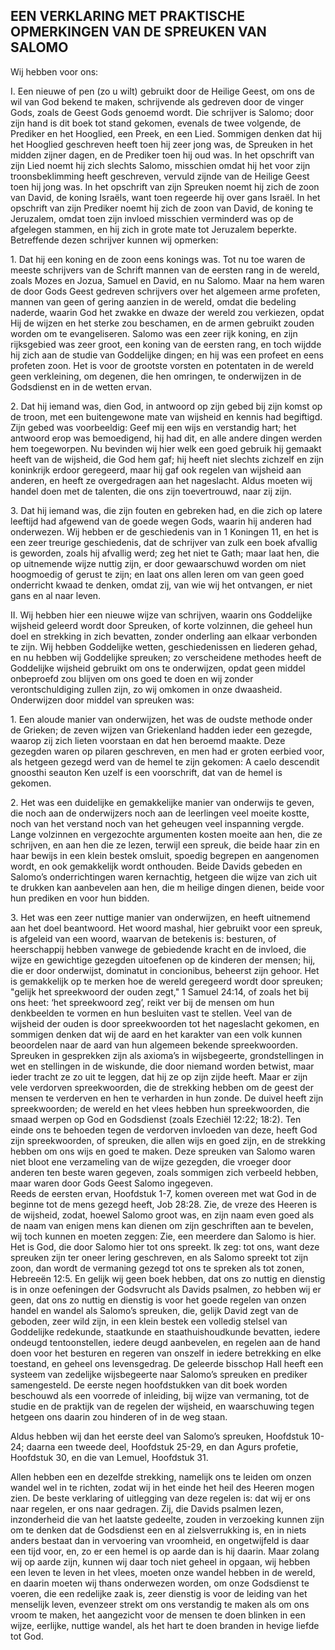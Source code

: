 ## EEN VERKLARING MET PRAKTISCHE OPMERKINGEN VAN DE SPREUKEN VAN SALOMO

Wij hebben voor ons:  

I. Een nieuwe of pen (zo u wilt) gebruikt door de Heilige Geest, om ons de wil van God bekend te maken, schrijvende als gedreven door de vinger Gods, zoals de Geest Gods genoemd wordt. Die schrijver is Salomo; door zijn hand is dit boek tot stand gekomen, evenals de twee volgende, de Prediker en het Hooglied, een Preek, en een Lied. Sommigen denken dat hij het Hooglied geschreven heeft toen hij zeer jong was, de Spreuken in het midden zijner dagen, en de Prediker toen hij oud was. In het opschrift van zijn Lied noemt hij zich slechts Salomo, misschien omdat hij het voor zijn troonsbeklimming heeft geschreven, vervuld zijnde van de Heilige Geest toen hij jong was. In het opschrift van zijn Spreuken noemt hij zich de zoon van David, de koning Israëls, want toen regeerde hij over gans Israël. In het opschrift van zijn Prediker noemt hij zich de zoon van David, de koning te Jeruzalem, omdat toen zijn invloed misschien verminderd was op de afgelegen stammen, en hij zich in grote mate tot Jeruzalem beperkte. Betreffende dezen schrijver kunnen wij opmerken:

1\. Dat hij een koning en de zoon eens konings was. Tot nu toe waren de meeste schrijvers van de Schrift mannen van de eersten rang in de wereld, zoals Mozes en Jozua, Samuel en David, en nu Salomo. Maar na hem waren de door Gods Geest gedreven schrijvers over het algemeen arme profeten, mannen van geen of gering aanzien in de wereld, omdat die bedeling naderde, waarin God het zwakke en dwaze der wereld zou verkiezen, opdat Hij de wijzen en het sterke zou beschamen, en de armen gebruikt zouden worden om te evangeliseren. Salomo was een zeer rijk koning, en zijn rijksgebied was zeer groot, een koning van de eersten rang, en toch wijdde hij zich aan de studie van Goddelijke dingen; en hij was een profeet en eens profeten zoon. Het is voor de grootste vorsten en potentaten in de wereld geen verkleining, om degenen, die hen omringen, te onderwijzen in de Godsdienst en in de wetten ervan.

2\. Dat hij iemand was, dien God, in antwoord op zijn gebed bij zijn komst op de troon, met een buitengewone mate van wijsheid en kennis had begiftigd. Zijn gebed was voorbeeldig: Geef mij een wijs en verstandig hart; het antwoord erop was bemoedigend, hij had dit, en alle andere dingen werden hem toegeworpen. Nu bevinden wij hier welk een goed gebruik hij gemaakt heeft van de wijsheid, die God hem gaf; hij heeft niet slechts zichzelf en zijn koninkrijk erdoor geregeerd, maar hij gaf ook regelen van wijsheid aan anderen, en heeft ze overgedragen aan het nageslacht. Aldus moeten wij handel doen met de talenten, die ons zijn toevertrouwd, naar zij zijn.

3\. Dat hij iemand was, die zijn fouten en gebreken had, en die zich op latere leeftijd had afgewend van de goede wegen Gods, waarin hij anderen had onderwezen. Wij hebben er de geschiedenis van in 1 Koningen 11, en het is een zeer treurige geschiedenis, dat de schrijver van zulk een boek afvallig is geworden, zoals hij afvallig werd; zeg het niet te Gath; maar laat hen, die op uitnemende wijze nuttig zijn, er door gewaarschuwd worden om niet hoogmoedig of gerust te zijn; en laat ons allen leren om van geen goed onderricht kwaad te denken, omdat zij, van wie wij het ontvangen, er niet gans en al naar leven.

II. Wij hebben hier een nieuwe wijze van schrijven, waarin ons Goddelijke wijsheid geleerd wordt door Spreuken, of korte volzinnen, die geheel hun doel en strekking in zich bevatten, zonder onderling aan elkaar verbonden te zijn. Wij hebben Goddelijke wetten, geschiedenissen en liederen gehad, en nu hebben wij Goddelijke spreuken; zo verscheidene methodes heeft de Goddelijke wijsheid gebruikt om ons te onderwijzen, opdat geen middel onbeproefd zou blijven om ons goed te doen en wij zonder verontschuldiging zullen zijn, zo wij omkomen in onze dwaasheid. Onderwijzen door middel van spreuken was:

1\. Een aloude manier van onderwijzen, het was de oudste methode onder de Grieken; de zeven wijzen van Griekenland hadden ieder een gezegde, waarop zij zich lieten voorstaan en dat hen beroemd maakte. Deze gezegden waren op pilaren geschreven, en men had er groten eerbied voor, als hetgeen gezegd werd van de hemel te zijn gekomen: A caelo descendit gnoosthi seauton Ken uzelf is een voorschrift, dat van de hemel is gekomen.

2\. Het was een duidelijke en gemakkelijke manier van onderwijs te geven, die noch aan de onderwijzers noch aan de leerlingen veel moeite kostte, noch van het verstand noch van het geheugen veel inspanning vergde. Lange volzinnen en vergezochte argumenten kosten moeite aan hen, die ze schrijven, en aan hen die ze lezen, terwijl een spreuk, die beide haar zin en haar bewijs in een klein bestek omsluit, spoedig begrepen en aangenomen wordt, en ook gemakkelijk wordt onthouden. Beide Davids gebeden en Salomo’s onderrichtingen waren kernachtig, hetgeen die wijze van zich uit te drukken kan aanbevelen aan hen, die m heilige dingen dienen, beide voor hun prediken en voor hun bidden.

3\. Het was een zeer nuttige manier van onderwijzen, en heeft uitnemend aan het doel beantwoord. Het woord mashal, hier gebruikt voor een spreuk, is afgeleid van een woord, waarvan de betekenis is: besturen, of heerschappij hebben vanwege de gebiedende kracht en de invloed, die wijze en gewichtige gezegden uitoefenen op de kinderen der mensen; hij, die er door onderwijst, dominatut in concionibus, beheerst zijn gehoor. Het is gemakkelijk op te merken hoe de wereld geregeerd wordt door spreuken; "gelijk het spreekwoord der ouden zegt," 1 Samuel 24:14, of zoals het bij ons heet: ‘het spreekwoord zeg’, reikt ver bij de mensen om hun denkbeelden te vormen en hun besluiten vast te stellen. Veel van de wijsheid der ouden is door spreekwoorden tot het nageslacht gekomen, en sommigen denken dat wij de aard en het karakter van een volk kunnen beoordelen naar de aard van hun algemeen bekende spreekwoorden. Spreuken in gesprekken zijn als axioma’s in wijsbegeerte, grondstellingen in wet en stellingen in de wiskunde, die door niemand worden betwist, maar ieder tracht ze zo uit te leggen, dat hij ze op zijn zijde heeft. Maar er zijn vele verdorven spreekwoorden, die de strekking hebben om de geest der mensen te verderven en hen te verharden in hun zonde. De duivel heeft zijn spreekwoorden; de wereld en het vlees hebben hun spreekwoorden, die smaad werpen op God en Godsdienst (zoals Ezechiël 12:22; 18:2). Ten einde ons te behoeden tegen de verdorven invloeden van deze, heeft God zijn spreekwoorden, of spreuken, die allen wijs en goed zijn, en de strekking hebben om ons wijs en goed te maken. Deze spreuken van Salomo waren niet bloot ene verzameling van de wijze gezegden, die vroeger door anderen ten beste waren gegeven, zoals sommigen zich verbeeld hebben, maar waren door Gods Geest Salomo ingegeven.  
Reeds de eersten ervan, Hoofdstuk 1-7, komen overeen met wat God in de beginne tot de mens gezegd heeft, Job 28:28. Zie, de vreze des Heeren is de wijsheid, zodat, hoewel Salomo groot was, en zijn naam even goed als de naam van enigen mens kan dienen om zijn geschriften aan te bevelen, wij toch kunnen en moeten zeggen: Zie, een meerdere dan Salomo is hier. Het is God, die door Salomo hier tot ons spreekt. Ik zeg: tot ons, want deze spreuken zijn ter oneer lering geschreven, en als Salomo spreekt tot zijn zoon, dan wordt de vermaning gezegd tot ons te spreken als tot zonen, Hebreeën 12:5. En gelijk wij geen boek hebben, dat ons zo nuttig en dienstig is in onze oefeningen der Godsvrucht als Davids psalmen, zo hebben wij er geen, dat ons zo nuttig en dienstig is voor het goede regelen van onzen handel en wandel als Salomo’s spreuken, die, gelijk David zegt van de geboden, zeer wild zijn, in een klein bestek een volledig stelsel van Goddelijke redekunde, staatkunde en staathuishoudkunde bevatten, iedere ondeugd tentoonstellen, iedere deugd aanbevelen, en regelen aan de hand doen voor het besturen en regeren van onszelf in iedere betrekking en elke toestand, en geheel ons levensgedrag. De geleerde bisschop Hall heeft een systeem van zedelijke wijsbegeerte naar Salomo’s spreuken en prediker samengesteld. De eerste negen hoofdstukken van dit boek worden beschouwd als een voorrede of inleiding, bij wijze van vermaning, tot de studie en de praktijk van de regelen der wijsheid, en waarschuwing tegen hetgeen ons daarin zou hinderen of in de weg staan. 

Aldus hebben wij dan het eerste deel van Salomo’s spreuken, Hoofdstuk 10-24; daarna een tweede deel, Hoofdstuk 25-29, en dan Agurs profetie, Hoofdstuk 30, en die van Lemuel, Hoofdstuk 31. 

Allen hebben een en dezelfde strekking, namelijk ons te leiden om onzen wandel wel in te richten, zodat wij in het einde het heil des Heeren mogen zien. De beste verklaring of uitlegging van deze regelen is: dat wij er ons naar regelen, er ons naar gedragen. Zij, die Davids psalmen lezen, inzonderheid die van het laatste gedeelte, zouden in verzoeking kunnen zijn om te denken dat de Godsdienst een en al zielsverrukking is, en in niets anders bestaat dan in vervoering van vroomheid, en ongetwijfeld is daar een tijd voor, en, zo er een hemel is op aarde dan is hij daarin. Maar zolang wij op aarde zijn, kunnen wij daar toch niet geheel in opgaan, wij hebben een leven te leven in het vlees, moeten onze wandel hebben in de wereld, en daarin moeten wij thans onderwezen worden, om onze Godsdienst te voeren, die een redelijke zaak is, zeer dienstig is voor de leiding van het menselijk leven, evenzeer strekt om ons verstandig te maken als om ons vroom te maken, het aangezicht voor de mensen te doen blinken in een wijze, eerlijke, nuttige wandel, als het hart te doen branden in hevige liefde tot God. 



 

